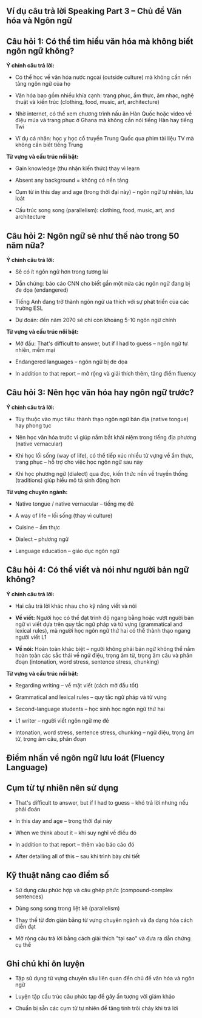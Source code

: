 ## Ví dụ câu trả lời Speaking Part 3 – Chủ đề Văn hóa và Ngôn ngữ

## Câu hỏi 1: Có thể tìm hiểu văn hóa mà không biết ngôn ngữ không?

**Ý chính câu trả lời:**

- Có thể học về văn hóa nước ngoài (outside culture) mà không cần nền tảng ngôn ngữ của họ
    
- Văn hóa bao gồm nhiều khía cạnh: trang phục, ẩm thực, âm nhạc, nghệ thuật và kiến trúc (clothing, food, music, art, architecture)
    
- Nhờ internet, có thể xem chương trình nấu ăn Hàn Quốc hoặc video về điệu múa và trang phục ở Ghana mà không cần nói tiếng Hàn hay tiếng Twi
    
- Ví dụ cá nhân: học y học cổ truyền Trung Quốc qua phim tài liệu TV mà không cần biết tiếng Trung
    

**Từ vựng và cấu trúc nổi bật:**

- Gain knowledge﻿ (thu nhận kiến thức) thay vì learn﻿
    
- Absent any background﻿ = không có nền tảng
    
- Cụm từ in this day and age﻿ (trong thời đại này) – ngôn ngữ tự nhiên, lưu loát
    
- Cấu trúc song song (parallelism): clothing, food, music, art, and architecture﻿
    

## Câu hỏi 2: Ngôn ngữ sẽ như thế nào trong 50 năm nữa?

**Ý chính câu trả lời:**

- Sẽ có ít ngôn ngữ hơn trong tương lai
    
- Dẫn chứng: báo cáo CNN cho biết gần một nửa các ngôn ngữ đang bị đe dọa (endangered)
    
- Tiếng Anh đang trở thành ngôn ngữ ưa thích với sự phát triển của các trường ESL
    
- Dự đoán: đến năm 2070 sẽ chỉ còn khoảng 5-10 ngôn ngữ chính
    

**Từ vựng và cấu trúc nổi bật:**

- Mở đầu: That's difficult to answer, but if I had to guess﻿ – ngôn ngữ tự nhiên, mềm mại
    
- Endangered languages﻿ – ngôn ngữ bị đe dọa
    
- In addition to that report﻿ – mở rộng và giải thích thêm, tăng điểm fluency
    

## Câu hỏi 3: Nên học văn hóa hay ngôn ngữ trước?

**Ý chính câu trả lời:**

- Tùy thuộc vào mục tiêu: thành thạo ngôn ngữ bản địa (native tongue) hay phong tục
    
- Nên học văn hóa trước vì giúp nắm bắt khái niệm trong tiếng địa phương (native vernacular)
    
- Khi học lối sống (way of life), có thể tiếp xúc nhiều từ vựng về ẩm thực, trang phục – hỗ trợ cho việc học ngôn ngữ sau này
    
- Khi học phương ngữ (dialect) qua đọc, kiến thức nền về truyền thống (traditions) giúp hiểu mô tả sinh động hơn
    

**Từ vựng chuyên ngành:**

- Native tongue﻿ / native vernacular﻿ – tiếng mẹ đẻ
    
- A way of life﻿ – lối sống (thay vì culture﻿)
    
- Cuisine﻿ – ẩm thực
    
- Dialect﻿ – phương ngữ
    
- Language education﻿ – giáo dục ngôn ngữ
    

## Câu hỏi 4: Có thể viết và nói như người bản ngữ không?

**Ý chính câu trả lời:**

- Hai câu trả lời khác nhau cho kỹ năng viết và nói
    
- **Về viết:** Người học có thể đạt trình độ ngang bằng hoặc vượt người bản ngữ vì viết dựa trên quy tắc ngữ pháp và từ vựng (grammatical and lexical rules), mà người học ngôn ngữ thứ hai có thể thành thạo ngang người viết L1
    
- **Về nói:** Hoàn toàn khác biệt – người không phải bản ngữ không thể nắm hoàn toàn các sắc thái về ngữ điệu, trọng âm từ, trọng âm câu và phân đoạn (intonation, word stress, sentence stress, chunking)
    

**Từ vựng và cấu trúc nổi bật:**

- Regarding writing﻿ – về mặt viết (cách mở đầu tốt)
    
- Grammatical and lexical rules﻿ – quy tắc ngữ pháp và từ vựng
    
- Second-language students﻿ – học sinh học ngôn ngữ thứ hai
    
- L1 writer﻿ – người viết ngôn ngữ mẹ đẻ
    
- Intonation, word stress, sentence stress, chunking﻿ – ngữ điệu, trọng âm từ, trọng âm câu, phân đoạn
    

## Điểm nhấn về ngôn ngữ lưu loát (Fluency Language)

## Cụm từ tự nhiên nên sử dụng

- That's difficult to answer, but if I had to guess﻿ – khó trả lời nhưng nếu phải đoán
    
- In this day and age﻿ – trong thời đại này
    
- When we think about it﻿ – khi suy nghĩ về điều đó
    
- In addition to that report﻿ – thêm vào báo cáo đó
    
- After detailing all of this﻿ – sau khi trình bày chi tiết
    

## Kỹ thuật nâng cao điểm số

- Sử dụng câu phức hợp và câu ghép phức (compound-complex sentences)
    
- Dùng song song trong liệt kê (parallelism)
    
- Thay thế từ đơn giản bằng từ vựng chuyên ngành và đa dạng hóa cách diễn đạt
    
- Mở rộng câu trả lời bằng cách giải thích "tại sao" và đưa ra dẫn chứng cụ thể
    

## Ghi chú khi ôn luyện

- Tập sử dụng từ vựng chuyên sâu liên quan đến chủ đề văn hóa và ngôn ngữ
    
- Luyện tập cấu trúc câu phức tạp để gây ấn tượng với giám khảo
    
- Chuẩn bị sẵn các cụm từ tự nhiên để tăng tính trôi chảy khi trả lời